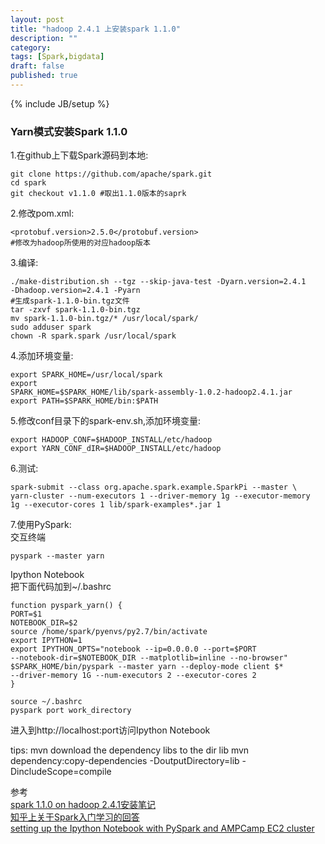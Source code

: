 ```yaml
---
layout: post
title: "hadoop 2.4.1 上安装spark 1.1.0"
description: ""
category: 
tags: [Spark,bigdata]
draft: false
published: true
---
```

{% include JB/setup %}  
### Yarn模式安装Spark 1.1.0 
1.在github上下载Spark源码到本地:
  
    git clone https://github.com/apache/spark.git
    cd spark
    git checkout v1.1.0 #取出1.1.0版本的saprk
    
2.修改pom.xml:
    
    <protobuf.version>2.5.0</protobuf.version>  
    #修改为hadoop所使用的对应hadoop版本
    
3.编译:

    ./make-distribution.sh --tgz --skip-java-test -Dyarn.version=2.4.1
    -Dhadoop.version=2.4.1 -Pyarn
    #生成spark-1.1.0-bin.tgz文件
    tar -zxvf spark-1.1.0-bin.tgz 
    mv spark-1.1.0-bin.tgz/* /usr/local/spark/
    sudo adduser spark
    chown -R spark.spark /usr/local/spark
    
4.添加环境变量:

    export SPARK_HOME=/usr/local/spark
    export
    SPARK_HOME=$SPARK_HOME/lib/spark-assembly-1.0.2-hadoop2.4.1.jar
    export PATH=$SPARK_HOME/bin:$PATH
    
5.修改conf目录下的spark-env.sh,添加环境变量:

    export HADOOP_CONF=$HADOOP_INSTALL/etc/hadoop
    export YARN_CONF_dIR=$HADOOP_INSTALL/etc/hadoop
    
6.测试:

    spark-submit --class org.apache.spark.example.SparkPi --master \
    yarn-cluster --num-executors 1 --driver-memory 1g --executor-memory
    1g --executor-cores 1 lib/spark-examples*.jar 1
    
7.使用PySpark:  
交互终端  

    pyspark --master yarn
    
Ipython Notebook  
把下面代码加到~/.bashrc
    
    function pyspark_yarn() {
    PORT=$1
    NOTEBOOK_DIR=$2
    source /home/spark/pyenvs/py2.7/bin/activate   
    export IPYTHON=1
    export IPYTHON_OPTS="notebook --ip=0.0.0.0 --port=$PORT
    --notebook-dir=$NOTEBOOK_DIR --matplotlib=inline --no-browser"
    $SPARK_HOME/bin/pyspark --master yarn --deploy-mode client $*
    --driver-memory 1G --num-executors 2 --executor-cores 2
    }

    source ~/.bashrc
    pyspark port work_directory
    
进入到http://localhost:port访问Ipython Notebook

   
tips:
mvn download the dependency libs to the dir lib
mvn dependency:copy-dependencies -DoutputDirectory=lib
-DincludeScope=compile  

参考  
[spark 1.1.0 on hadoop
2.4.1安装笔记](http://blog.csdn.net/jiushuai/article/details/38757999)  
[知乎上关于Spark入门学习的回答](http://www.zhihu.com/question/23655827)  
[setting up the Ipython Notebook  with PySpark and AMPCamp EC2
cluster](http://nbviewer.ipython.org/gist/fperez/6384491/00-Setup-IPython-PySpark.ipynb)
